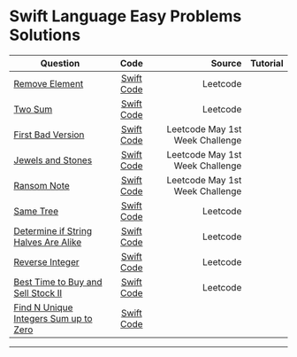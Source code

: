 # Swift Language Easy Problems Solutions
|Question|    Code    |     Source    |Tutorial|
|----------|:-------------:|------:|-----:|
| [Remove Element](https://leetcode.com/problems/remove-element/)  |  [Swift Code](https://github.com/SwapnanilDhol/Coding-Interview-Challenges/blob/master/Swift/Easy/Remove-Element.swift) |Leetcode||
|[Two Sum](https://leetcode.com/problems/two-sum/)|[Swift Code](https://github.com/SwapnanilDhol/Coding-Interview-Challenges/blob/master/Swift/Easy/Two-Sum.swift)|Leetcode||
|[First Bad Version](https://leetcode.com/problems/first-bad-version)|[Swift Code](https://github.com/SwapnanilDhol/Coding-Interview-Challenges/blob/master/Swift/Easy/First-Bad-Version.swift)|Leetcode May 1st Week Challenge||
|[Jewels and Stones](https://leetcode.com/problems/jewels-and-stones/)|[Swift Code](https://github.com/SwapnanilDhol/Coding-Interview-Challenges/blob/master/Swift/Easy/Jewels-And-Stones.swift)|Leetcode May 1st Week Challenge||
|[Ransom Note](https://leetcode.com/problems/ransom-note/)|[Swift Code](https://github.com/SwapnanilDhol/Coding-Interview-Challenges/blob/master/Swift/Easy/Ransome-Note.swift)|Leetcode May 1st Week Challenge||
|[Same Tree](https://leetcode.com/problems/same-tree/)|[Swift Code](https://github.com/SwapnanilDhol/Coding-Interview-Challenges/blob/master/Swift/Easy/Same-Tree.swift)|Leetcode||
|[Determine if String Halves Are Alike](https://leetcode.com/problems/determine-if-string-halves-are-alike/)|[Swift Code](https://github.com/SwapnanilDhol/Coding-Interview-Challenges/blob/master/Swift/Easy/Determine-if-String-Halves-Are-Alike.swift)|Leetcode||
|[Reverse Integer](https://leetcode.com/problems/reverse-integer/)|[Swift Code](https://github.com/SwapnanilDhol/Coding-Interview-Challenges/blob/master/Swift/Easy/Reverse-Integer.swift)|Leetcode||
|[Best Time to Buy and Sell Stock II](https://leetcode.com/problems/best-time-to-buy-and-sell-stock-ii/)|[Swift Code](https://github.com/SwapnanilDhol/Coding-Interview-Challenges/blob/master/Swift/Easy/Best-Time-to-Buy-and-Sell-Stock-II.swift)|Leetcode||
|[Find N Unique Integers Sum up to Zero](https://leetcode.com/problems/find-n-unique-integers-sum-up-to-zero/)|[Swift Code](https://github.com/SwapnanilDhol/Coding-Interview-Challenges/blob/master/Swift/Easy/Find-n-unique-integers-sum-up-to-zero.swift)||

---
